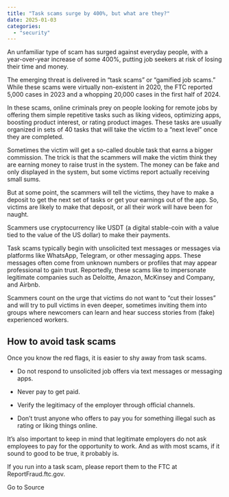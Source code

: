 ```yaml
---
title: "Task scams surge by 400%, but what are they?"
date: 2025-01-03
categories: 
  - "security"
---
```


An unfamiliar type of scam has surged against everyday people, with a year-over-year increase of some 400%, putting job seekers at risk of losing their time and money.

The emerging threat is delivered in “task scams” or “gamified job scams.” While these scams were virtually non-existent in 2020, the FTC reported 5,000 cases in 2023 and a whopping 20,000 cases in the first half of 2024.

In these scams, online criminals prey on people looking for remote jobs by offering them simple repetitive tasks such as liking videos, optimizing apps, boosting product interest, or rating product images. These tasks are usually organized in sets of 40 tasks that will take the victim to a “next level” once they are completed.

Sometimes the victim will get a so-called double task that earns a bigger commission. The trick is that the scammers will make the victim think they are earning money to raise trust in the system. The money can be fake and only displayed in the system, but some victims report actually receiving small sums.

But at some point, the scammers will tell the victims, they have to make a deposit to get the next set of tasks or get your earnings out of the app. So, victims are likely to make that deposit, or all their work will have been for naught.

Scammers use cryptocurrency like USDT (a digital stable-coin with a value tied to the value of the US dollar) to make their payments.

Task scams typically begin with unsolicited text messages or messages via platforms like WhatsApp, Telegram, or other messaging apps. These messages often come from unknown numbers or profiles that may appear professional to gain trust. Reportedly, these scams like to impersonate legitimate companies such as Deloitte, Amazon, McKinsey and Company, and Airbnb.

Scammers count on the urge that victims do not want to “cut their losses” and will try to pull victims in even deeper, sometimes inviting them into groups where newcomers can learn and hear success stories from (fake) experienced workers.

## How to avoid task scams

Once you know the red flags, it is easier to shy away from task scams.

- Do not respond to unsolicited job offers via text messages or messaging apps.

- Never pay to get paid.

- Verify the legitimacy of the employer through official channels.

- Don’t trust anyone who offers to pay you for something illegal such as rating or liking things online.

It’s also important to keep in mind that legitimate employers do not ask employees to pay for the opportunity to work. And as with most scams, if it sound to good to be true, it probably is.

If you run into a task scam, please report them to the FTC at ReportFraud.ftc.gov. 

Go to Source
